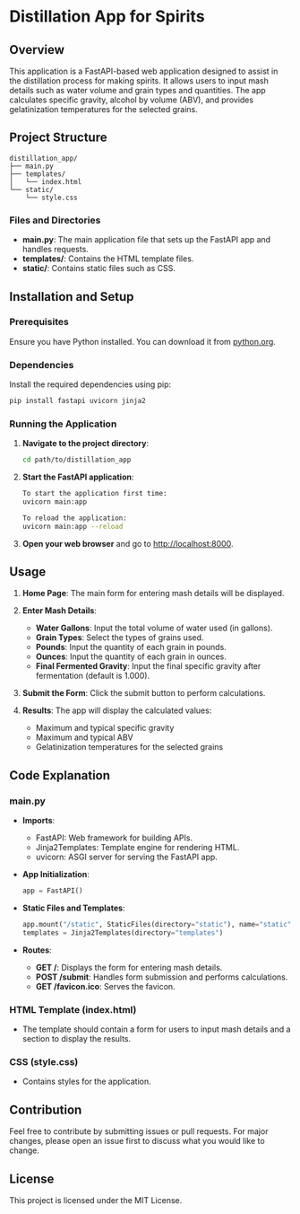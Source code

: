 
# Distillation App for Spirits

## Overview

This application is a FastAPI-based web application designed to assist in the distillation process for making spirits. It allows users to input mash details such as water volume and grain types and quantities. The app calculates specific gravity, alcohol by volume (ABV), and provides gelatinization temperatures for the selected grains.

## Project Structure

```
distillation_app/
├── main.py
├── templates/
│   └── index.html
└── static/
    └── style.css
```

### Files and Directories

- **main.py**: The main application file that sets up the FastAPI app and handles requests.
- **templates/**: Contains the HTML template files.
- **static/**: Contains static files such as CSS.

## Installation and Setup

### Prerequisites

Ensure you have Python installed. You can download it from [python.org](https://www.python.org/).

### Dependencies

Install the required dependencies using pip:

```bash
pip install fastapi uvicorn jinja2
```

### Running the Application

1. **Navigate to the project directory**:
   
   ```bash
   cd path/to/distillation_app
   ```

2. **Start the FastAPI application**:
   
   ```bash
   To start the application first time: 
   uvicorn main:app
   
   To reload the application:
   uvicorn main:app --reload
   ```

3. **Open your web browser** and go to [http://localhost:8000](http://localhost:8000).

## Usage

1. **Home Page**: The main form for entering mash details will be displayed.
2. **Enter Mash Details**:
   - **Water Gallons**: Input the total volume of water used (in gallons).
   - **Grain Types**: Select the types of grains used.
   - **Pounds**: Input the quantity of each grain in pounds.
   - **Ounces**: Input the quantity of each grain in ounces.
   - **Final Fermented Gravity**: Input the final specific gravity after fermentation (default is 1.000).

3. **Submit the Form**: Click the submit button to perform calculations.
4. **Results**: The app will display the calculated values:
   - Maximum and typical specific gravity
   - Maximum and typical ABV
   - Gelatinization temperatures for the selected grains

## Code Explanation

### main.py

- **Imports**:
  - FastAPI: Web framework for building APIs.
  - Jinja2Templates: Template engine for rendering HTML.
  - uvicorn: ASGI server for serving the FastAPI app.

- **App Initialization**:
  ```python
  app = FastAPI()
  ```

- **Static Files and Templates**:
  ```python
  app.mount("/static", StaticFiles(directory="static"), name="static")
  templates = Jinja2Templates(directory="templates")
  ```

- **Routes**:
  - **GET /**: Displays the form for entering mash details.
  - **POST /submit**: Handles form submission and performs calculations.
  - **GET /favicon.ico**: Serves the favicon.

### HTML Template (index.html)

- The template should contain a form for users to input mash details and a section to display the results.

### CSS (style.css)

- Contains styles for the application.

## Contribution

Feel free to contribute by submitting issues or pull requests. For major changes, please open an issue first to discuss what you would like to change.

## License

This project is licensed under the MIT License.

